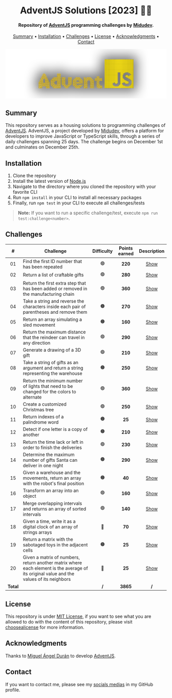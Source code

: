 <h1 align="center">
    AdventJS Solutions [2023] 🎅🎄
</h1>

<h4 align="center">
    Repository of <a href="https://adventjs.dev/es" target="_blank">AdventJS<a> programming challenges by <a href="https://www.linkedin.com/in/midudev/" target="_blank">Midudev</a>.
</h4>

<p align="center">
    <a href="#----summary">Summary</a> •
    <a href="#----installation">Installation</a> •
    <a href="#----challenges">Challenges</a> •
    <a href="#----license">License</a> •
    <a href="#----acknowledgments">Acknowledgments</a> •
    <a href="#----contact">Contact</a>
</p>

<p align="center">
    <img src="./.github/adventjs-logo.png" width="625">
</p>

<h2>
    Summary
</h2>
<p>
    This repository serves as a housing solutions to programming challenges of <a href="https://adventjs.dev/es" target="_blank">AdventJS<a>. AdventJS, a project developed by <a href="https://www.linkedin.com/in/midudev/" target="_blank">Midudev</a>, offers a platform for developers to improve JavaScript or TypeScript skills, through a series of daily challenges spanning 25 days. The challenge begins on December 1st and culminates on December 25th.
</p>

<h2>
    Installation
</h2>
<ol>
    <li>Clone the repository</li>
    <li>Install the latest version of <a href="https://nodejs.org/es/" target="_blank">Node.js<a></li>
    <li>Navigate to the directory where you cloned the repository with your favorite CLI</li>
    <li>Run <code>npm install</code> in your CLI to install all necessary packages</li>
    <li>Finally, run <code>npm test</code> in your CLI to execute all challenges/tests</li>
</ol>

> **Note:** If you want to run a specific challenge/test, execute `npm run test:challenge<number>`.

<h2>
    Challenges
</h2>

|     #     | Challenge                                                                                                                                | Difficulty | Points earned |        Description         |
| :-------: | ---------------------------------------------------------------------------------------------------------------------------------------- | :--------: | :-----------: | :------------------------: |
|    01     | Find the first ID number that has been repeated                                                                                          |     🟢     |    **220**    | [Show](./src/01-challenge) |
|    02     | Return a list of craftable gifts                                                                                                         |     🟢     |    **280**    | [Show](./src/02-challenge) |
|    03     | Return the first extra step that has been added or removed in the manufacturing chain                                                    |     🟢     |    **360**    | [Show](./src/03-challenge) |
|    04     | Take a string and reverse the characters inside each pair of parentheses and remove them                                                 |     🟠     |    **270**    | [Show](./src/04-challenge) |
|    05     | Return an array simulating a sled movement                                                                                               |     🟠     |    **160**    | [Show](./src/05-challenge) |
|    06     | Return the maximum distance that the reindeer can travel in any direction                                                                |     🟢     |    **290**    | [Show](./src/06-challenge) |
|    07     | Generate a drawing of a 3D gift                                                                                                          |     🟢     |    **210**    | [Show](./src/07-challenge) |
|    08     | Take a string of gifts as an argument and return a string representing the warehouse                                                     |     🟠     |    **250**    | [Show](./src/08-challenge) |
|    09     | Return the minimum number of lights that need to be changed for the colors to alternate                                                  |     🟢     |    **360**    | [Show](./src/09-challenge) |
|    10     | Create a customized Christmas tree                                                                                                       |     🟢     |    **250**    | [Show](./src/10-challenge) |
|    11     | Return indexes of a palindrome word                                                                                                      |     🟠     |    **25**     | [Show](./src/11-challenge) |
|    12     | Detect if one letter is a copy of another                                                                                                |     🟠     |    **210**    | [Show](./src/12-challenge) |
|    13     | Return the time lack or left in order to finish the deliveries                                                                           |     🟢     |    **230**    | [Show](./src/13-challenge) |
|    14     | Determine the maximum number of gifts Santa can deliver in one night                                                                     |     🟠     |    **290**    | [Show](./src/14-challenge) |
|    15     | Given a warehouse and the movements, return an array with the robot's final position                                                     |     🟠     |    **40**     | [Show](./src/15-challenge) |
|    16     | Transform an array into an object                                                                                                        |     🟢     |    **160**    | [Show](./src/16-challenge) |
|    17     | Merge overlapping intervals and returns an array of sorted intervals                                                                     |     🟢     |    **140**    | [Show](./src/17-challenge) |
|    18     | Given a time, write it as a digital clock of an array of strings arrays                                                                  |     🔴     |    **70**     | [Show](./src/18-challenge) |
|    19     | Return a matrix with the sabotaged toys in the adjacent cells                                                                            |     🟠     |    **25**     | [Show](./src/19-challenge) |
|    20     | Given a matrix of numbers, return another matrix where each element is the average of its original value and the values of its neighbors |     🔴     |    **25**     | [Show](./src/20-challenge) |
| **Total** |                                                                                                                                          |   **/**    |   **3865**    |           **/**            |

<h2>
    License
</h2>
<p>
    This repository is under <a href="./LICENSE" target="_blank">MIT License</a>, if you want to see what you are allowed to do with the content of this repository, please visit <a href="https://choosealicense.com/licenses/" target="_blank">choosealicense</a> for more information.
</p>

<h2>
    Acknowledgments
</h2>
<p>
    Thanks to <a href="https://www.linkedin.com/in/midudev/" target="_blank">Miguel Ángel Durán</a> to develop <a href="https://adventjs.dev/es" target="_blank">AdventJS<a>.
</p>

<h2>
    Contact
</h1>
<p>
    If you want to contact me, please see my <a href="https://github.com/hozlucas28" target="_blank">socials medias</a> in my GitHub profile.
</p>
